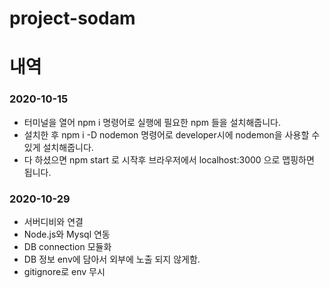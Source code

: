 # project-sodam

# 내역
### 2020-10-15
* 터미널을 열어 npm i 명령어로 실행에 필요한 npm 들을 설치해줍니다.
* 설치한 후 npm i -D nodemon 명령어로 developer시에 nodemon을 사용할 수 있게 설치해줍니다.
* 다 하셨으면 npm start 로 시작후 브라우저에서 localhost:3000 으로 맵핑하면 됩니다.

### 2020-10-29
* 서버디비와 연결
* Node.js와 Mysql 연동
* DB connection 모듈화
* DB 정보 env에 담아서 외부에 노출 되지 않게함.
* gitignore로 env 무시